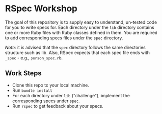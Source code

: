 # RSpec Workshop

The goal of this repository is to supply easy to understand, un-tested code for you to write specs for.
Each directory under the `lib` directory contains one or more Ruby files with Ruby classes defined in them.
You are required to add corresponding specs files under the `spec` directory.

*Note:* it is advised that the `spec` directory follows the same directories structure such as lib.
Also, RSpec expects that each spec file ends with `_spec` - e.g., `person_spec.rb`.

## Work Steps
 
* Clone this repo to your local machine.
* Run `bundle install`
* For each directory under `lib` ("challenge"), implement the corresponding specs under `spec`.
* Run `rspec` to get feedback about your specs. 
